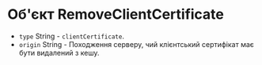# Об'єкт RemoveClientCertificate

* `type` String - `clientCertificate`.
* `origin` String - Походження серверу, чий клієнтський сертифікат має бути видалений з кешу.